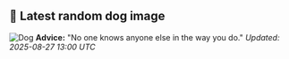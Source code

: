 ## 🐶 Latest random dog image
![Dog](https://images.dog.ceo/breeds/labrador/n02099712_6248.jpg)
**Advice:** "No one knows anyone else in the way you do."
*Updated: 2025-08-27 13:00 UTC*
